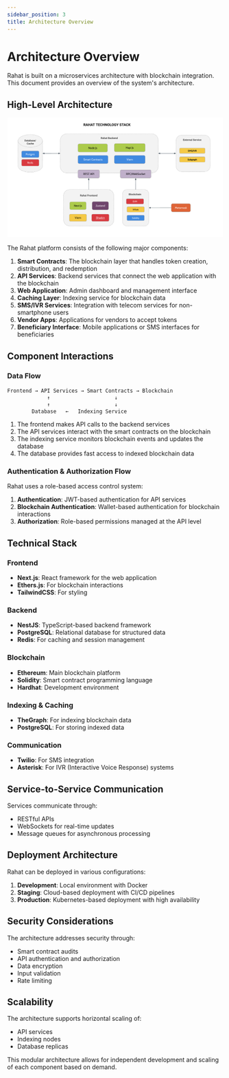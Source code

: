 ```yaml
---
sidebar_position: 3
title: Architecture Overview
---
```


# Architecture Overview

Rahat is built on a microservices architecture with blockchain integration. This document provides an overview of the system's architecture.

## High-Level Architecture

![Architecture Diagram](../assets/tech_stack.png)

The Rahat platform consists of the following major components:

1. **Smart Contracts**: The blockchain layer that handles token creation, distribution, and redemption
2. **API Services**: Backend services that connect the web application with the blockchain
3. **Web Application**: Admin dashboard and management interface
4. **Caching Layer**: Indexing service for blockchain data
5. **SMS/IVR Services**: Integration with telecom services for non-smartphone users
6. **Vendor Apps**: Applications for vendors to accept tokens
7. **Beneficiary Interface**: Mobile applications or SMS interfaces for beneficiaries

## Component Interactions

### Data Flow

```
Frontend → API Services → Smart Contracts → Blockchain
             ↑                     ↓
             ↑                     ↓
        Database   ←   Indexing Service
```

1. The frontend makes API calls to the backend services
2. The API services interact with the smart contracts on the blockchain
3. The indexing service monitors blockchain events and updates the database
4. The database provides fast access to indexed blockchain data

### Authentication & Authorization Flow

Rahat uses a role-based access control system:

1. **Authentication**: JWT-based authentication for API services
2. **Blockchain Authentication**: Wallet-based authentication for blockchain interactions
3. **Authorization**: Role-based permissions managed at the API level

## Technical Stack

### Frontend
- **Next.js**: React framework for the web application
- **Ethers.js**: For blockchain interactions
- **TailwindCSS**: For styling

### Backend
- **NestJS**: TypeScript-based backend framework
- **PostgreSQL**: Relational database for structured data
- **Redis**: For caching and session management

### Blockchain
- **Ethereum**: Main blockchain platform
- **Solidity**: Smart contract programming language
- **Hardhat**: Development environment

### Indexing & Caching
- **TheGraph**: For indexing blockchain data
- **PostgreSQL**: For storing indexed data

### Communication
- **Twilio**: For SMS integration
- **Asterisk**: For IVR (Interactive Voice Response) systems

## Service-to-Service Communication

Services communicate through:
- RESTful APIs
- WebSockets for real-time updates
- Message queues for asynchronous processing

## Deployment Architecture

Rahat can be deployed in various configurations:

1. **Development**: Local environment with Docker
2. **Staging**: Cloud-based deployment with CI/CD pipelines
3. **Production**: Kubernetes-based deployment with high availability

## Security Considerations

The architecture addresses security through:
- Smart contract audits
- API authentication and authorization
- Data encryption
- Input validation
- Rate limiting

## Scalability

The architecture supports horizontal scaling of:
- API services
- Indexing nodes
- Database replicas

This modular architecture allows for independent development and scaling of each component based on demand.
